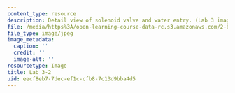 ```yaml
---
content_type: resource
description: Detail view of solenoid valve and water entry. (Lab 3 image)
file: /media/https%3A/open-learning-course-data-rc.s3.amazonaws.com/2-672-project-laboratory-spring-2009/eecf8eb77decef1ccfb87c13d9bba4d5_lab32.jpg
file_type: image/jpeg
image_metadata:
  caption: ''
  credit: ''
  image-alt: ''
resourcetype: Image
title: Lab 3-2
uid: eecf8eb7-7dec-ef1c-cfb8-7c13d9bba4d5
---
```

